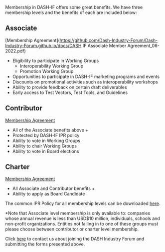 
Membership in DASH-IF offers some great benefits. We have three membership levels and the benefits of each are included below:

## Associate
[Membership Agreement](https://github.com/Dash-Industry-Forum/Dash-Industry-Forum.github.io/docs/DASH IF Associate Member Agreement_06-2022.pdf)

* Eligibility to participate in Working Groups
    * Interoperability Working Group
    * Promotion Working Group
* Opportunities to participate in DASH-IF marketing programs and events
* Discounts on promotional activities such as interoperability workshops
* Ability to provide feedback on certain draft deliverables
* Early access to Test Vectors, Test Tools, and Guidelines

## Contributor
[Membership Agreement](https://github.com/Dash-Industry-Forum/Dash-Industry-Forum.github.io/blob/6ff3a30f84cb112e77d1c5db42894b555fd1f2e6/static/docs/DASH%20IF%20Contributor%20Member%20Agreement%20-%20Final%2006-2022.pdf)

* All of the Associate benefits above +
* Protected by DASH-IF IPR policy
* Ability to vote in Working Groups
* Ability to chair Working Groups
* Ability to vote in Board elections

## Charter
[Membership Agreement](https://github.com/Dash-Industry-Forum/Dash-Industry-Forum.github.io/blob/6ff3a30f84cb112e77d1c5db42894b555fd1f2e6/static/docs/DASH%20IF%20Charter%20Member%20Agreement%20-%20Final%2006-2022.pdf)

* All Associate and Contributor benefits +
* Ability to apply as Board Candidate

The common IPR Policy for all membership levels can be downloaded [here](https://dash-industry-forum.github.io/docs/DASH-IF-IPR-Policy-Appendix-B-11-06-2018.pdf).


*Note that Associate level membership is only available to: companies whose annual revenue is less than USD$10 million, individuals, schools and non-profit organizations. Entities not falling in to one of these groups must please choose between contributor or charter level membership.

Click [here](mailto:admin@dashif.org) to contact us about joining the DASH Industry Forum and submitting the forms presented above.
